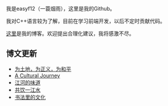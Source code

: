 我是easyf12（一蓑烟雨），这里是我的Github。

我对C++语言较为了解，目前在学习前端开发，以后不定时贡献代码。

[这里](https://easyf12.top)是我的博客。欢迎提出合理化建议，我将感激不尽。

## 博文更新
<!-- BLOG-POST-LIST:START -->
- [为土地，为正义，为和平](https://easyf12.top/posts/fb09cde8/)
- [A Cultural Journey](https://easyf12.top/posts/f0b5731/)
- [江河的味道](https://easyf12.top/posts/6e624021/)
- [共饮一江水](https://easyf12.top/posts/10df27e6/)
- [书法里的文化](https://easyf12.top/posts/887adf7c/)
<!-- BLOG-POST-LIST:END -->
